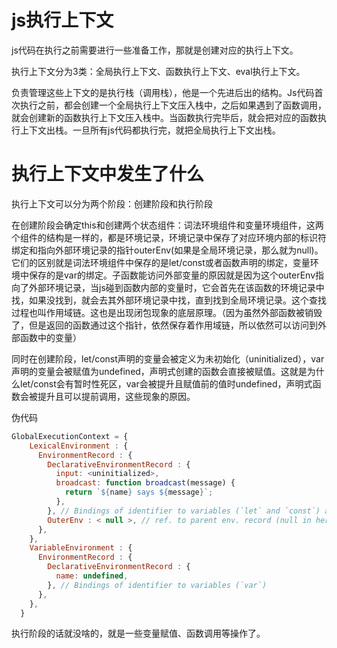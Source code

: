 # js执行上下文

js代码在执行之前需要进行一些准备工作，那就是创建对应的执行上下文。

执行上下文分为3类：全局执行上下文、函数执行上下文、eval执行上下文。

负责管理这些上下文的是执行栈（调用栈），他是一个先进后出的结构。Js代码首次执行之前，都会创建一个全局执行上下文压入栈中，之后如果遇到了函数调用，就会创建新的函数执行上下文压入栈中。当函数执行完毕后，就会把对应的函数执行上下文出栈。一旦所有js代码都执行完，就把全局执行上下文出栈。

# 执行上下文中发生了什么

执行上下文可以分为两个阶段：创建阶段和执行阶段

在创建阶段会确定this和创建两个状态组件：词法环境组件和变量环境组件，这两个组件的结构是一样的，都是环境记录，环境记录中保存了对应环境内部的标识符绑定和指向外部环境记录的指针outerEnv(如果是全局环境记录，那么就为null)。它们的区别就是词法环境组件中保存的是let/const或者函数声明的绑定，变量环境中保存的是var的绑定。子函数能访问外部变量的原因就是因为这个outerEnv指向了外部环境记录，当js碰到函数内部的变量时，它会首先在该函数的环境记录中找，如果没找到，就会去其外部环境记录中找，直到找到全局环境记录。这个查找过程也叫作用域链。这也是出现闭包现象的底层原理。（因为虽然外部函数被销毁了，但是返回的函数通过这个指针，依然保存着作用域链，所以依然可以访问到外部函数中的变量）

同时在创建阶段，let/const声明的变量会被定义为未初始化（uninitialized），var声明的变量会被赋值为undefined，声明式创建的函数会直接被赋值。这就是为什么let/const会有暂时性死区，var会被提升且赋值前的值时undefined，声明式函数会被提升且可以提前调用，这些现象的原因。

伪代码

```js
GlobalExecutionContext = {
    LexicalEnvironment : {
      EnvironmentRecord : {
        DeclarativeEnvironmentRecord : {
          input: <uninitialized>,
          broadcast: function broadcast(message) {
            return `${name} says ${message}`;
          },
        }, // Bindings of identifier to variables (`let` and `const`) and identifier to function objects
        OuterEnv : < null >, // ref. to parent env. record (null in here since global has no parent execution context)
      }, 
    },
    VariableEnvironment : {
      EnvironmentRecord : {
        DeclarativeEnvironmentRecord : {
          name: undefined,
        }, // Bindings of identifier to variables (`var`)
      },
    },
  }
```

执行阶段的话就没啥的，就是一些变量赋值、函数调用等操作了。

